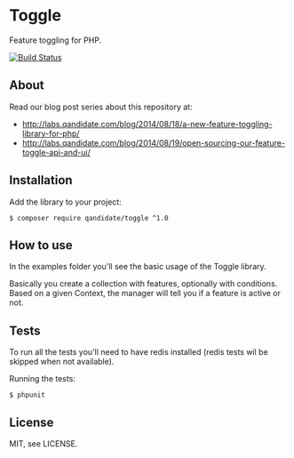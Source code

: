 Toggle
======

Feature toggling for PHP.

[![Build Status](https://travis-ci.com/qandidate-labs/qandidate-toggle.svg?branch=master)](https://travis-ci.com/qandidate-labs/qandidate-toggle)

## About

Read our blog post series about this repository at:
- http://labs.qandidate.com/blog/2014/08/18/a-new-feature-toggling-library-for-php/
- http://labs.qandidate.com/blog/2014/08/19/open-sourcing-our-feature-toggle-api-and-ui/

## Installation

Add the library to your project:

```
$ composer require qandidate/toggle ^1.0
```

## How to use

In the examples folder you'll see the basic usage of the Toggle library.

Basically you create a collection with features, optionally with conditions.
Based on a given Context, the manager will tell you if a feature is active or not.


## Tests

To run all the tests you'll need to have redis installed (redis tests wil be skipped when not available).

Running the tests:

```
$ phpunit
```
## License

MIT, see LICENSE.
